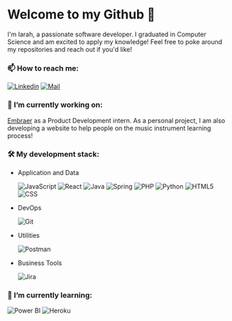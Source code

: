 # Welcome to my Github 👋

I'm Iarah, a passionate software developer. I graduated in Computer Science and am excited to apply my knowledge!
Feel free to poke around my repositories and reach out if you'd like!

### 📫 How to reach me:
[![Linkedin](https://www.vectorlogo.zone/logos/linkedin/linkedin-icon.svg)](https://www.linkedin.com/in/iarahalmeida/) [![Mail](https://www.vectorlogo.zone/logos/gmail/gmail-icon.svg)](mailto:iarahgda@gmail.com)

### 🔭 I’m currently working on:
[Embraer](https://www.embraer.com) as a Product Development intern.
As a personal project, I am also developing a website to help people on the music instrument learning process!

### 🛠  My development stack:
- Application and Data

    ![JavaScript](https://www.vectorlogo.zone/logos/javascript/javascript-icon.svg) ![React](https://www.vectorlogo.zone/logos/reactjs/reactjs-icon.svg) ![Java](https://www.vectorlogo.zone/logos/java/java-icon.svg) ![Spring](https://www.vectorlogo.zone/logos/springio/springio-icon.svg) ![PHP](https://www.vectorlogo.zone/logos/php/php-icon.svg) ![Python](https://www.vectorlogo.zone/logos/python/python-icon.svg) ![HTML5](https://www.vectorlogo.zone/logos/w3_html5/w3_html5-icon.svg) ![CSS](https://www.vectorlogo.zone/logos/netlifyapp_watercss/netlifyapp_watercss-icon.svg)
    
- DevOps

    ![Git](https://www.vectorlogo.zone/logos/git-scm/git-scm-icon.svg)
- Utilities

    ![Postman](https://www.vectorlogo.zone/logos/getpostman/getpostman-icon.svg)
- Business Tools

    ![Jira](https://www.vectorlogo.zone/logos/atlassian_jira/atlassian_jira-icon.svg)

### 🌱 I’m currently learning:
![Power BI](https://www.vectorlogo.zone/logos/microsoft_powerbi/microsoft_powerbi-icon.svg) ![Heroku](https://www.vectorlogo.zone/logos/heroku/heroku-icon.svg)
